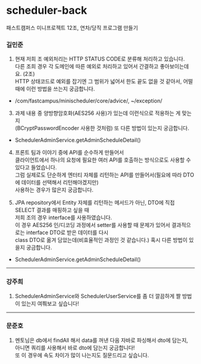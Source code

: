# scheduler-back
패스트캠퍼스 미니프로젝트 12조, 연차/당직 프로그램 만들기

### 길민준
1. 현재 저희 조 예외처리는 HTTP STATUS CODE로 분류해 처리하고 있습니다.<br>
다른 조희 경우 각 도메인에 따른 예외로 처리하고 있어서 간결하고 좋아보이는데요. (2조)<br>
HTTP 상태코드로 예외를 잡기엔 그 범위가 넓어서 한도 끝도 없을 것 같아서,
어떨 때에 이런 방법을 쓰는지 궁금합니다.
- /com/fastcampus/minischeduler/core/advice/, ~/exception/

3. 과제 내용 중 양방향암호화(AES256 사용)가 있는데 이런식으로 적용하는 게 맞는지<br>
(BCryptPasswordEncoder 사용한 것처럼) 또 다른 방법이 있는지 궁금합니다.
- SchedulerAdminService.getAdminScheduleDetail()

4. 프론트 팀과 이야기 중에 API를 순수하게 만들어서<br>
클라이언트에서 하나의 요청에 필요한 여러 API를 호출하는 방식으로도 사용할 수 있다고 들었습니다.<br>
그럼 실제로도 단순하게 엔터티 자체를 리턴하는 API를 만들어서(필요에 따라 DTO에 데이터를 선택해서 리턴해야겠지만)<br>
사용하는 경우가 많은지 궁금합니다.

5. JPA repository에서 Entity 자체를 리턴하는 메서드가 아닌, DTO에 직접 SELECT 결과를 매핑하고 싶을 때<br>
저희 조의 경우 interface를 사용하였습니다.<br>
이 경우 AES256 인/디코딩 과정에서 setter를 사용할 때 문제가 있어서 결과적으로는 interface DTO로 받은 데이터를 다시<br>
class DTO로 옮겨 담았는데(비효율적인 과정인 것 같습니다.) 혹시 다른 방법이 있을지 궁금합니다.
- SchedulerAdminService.getAdminScheduleDetail()

---
### 강주희
1. SchedulerAdminService와 SchedulerUserService를 좀 더 깔끔하게 짤 방법이 있는지 여쭤보고 싶습니다!

---
### 문준호
1. 멘토님은 db에서 findAll 해서 data를 꺼낸 다음 자바로 파싱해서 dto에 담는지,<br>
아니면 쿼리를 사용해서 바로 dto에 담는지 궁금합니다!<br>
또 이 경우에 속도 차이가 많이 나는지도 질문드리고 싶습니다.
